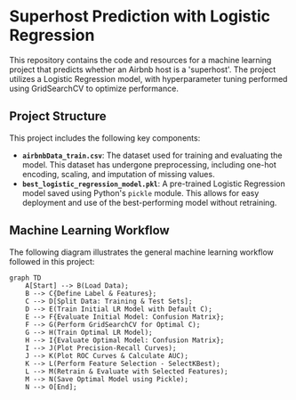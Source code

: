 # Superhost Prediction with Logistic Regression

This repository contains the code and resources for a machine learning project that predicts whether an Airbnb host is a 'superhost'. The project utilizes a Logistic Regression model, with hyperparameter tuning performed using GridSearchCV to optimize performance.

## Project Structure

This project includes the following key components:

* **`airbnbData_train.csv`**: The dataset used for training and evaluating the model. This dataset has undergone preprocessing, including one-hot encoding, scaling, and imputation of missing values.
* **`best_logistic_regression_model.pkl`**: A pre-trained Logistic Regression model saved using Python's `pickle` module. This allows for easy deployment and use of the best-performing model without retraining.

## Machine Learning Workflow

The following diagram illustrates the general machine learning workflow followed in this project:

```mermaid
graph TD
    A[Start] --> B(Load Data);
    B --> C{Define Label & Features};
    C --> D[Split Data: Training & Test Sets];
    D --> E(Train Initial LR Model with Default C);
    E --> F{Evaluate Initial Model: Confusion Matrix};
    F --> G(Perform GridSearchCV for Optimal C);
    G --> H(Train Optimal LR Model);
    H --> I{Evaluate Optimal Model: Confusion Matrix};
    I --> J(Plot Precision-Recall Curves);
    J --> K(Plot ROC Curves & Calculate AUC);
    K --> L(Perform Feature Selection - SelectKBest);
    L --> M(Retrain & Evaluate with Selected Features);
    M --> N(Save Optimal Model using Pickle);
    N --> O[End];
